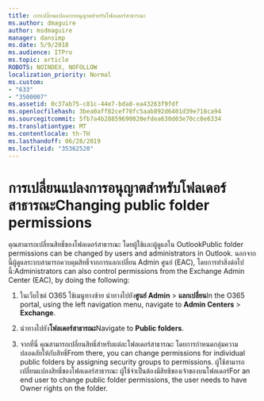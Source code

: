 ```yaml
---
title: การเปลี่ยนแปลงการอนุญาตสำหรับโฟลเดอร์สาธารณะ
ms.author: dmaguire
author: msdmaguire
manager: dansimp
ms.date: 5/9/2018
ms.audience: ITPro
ms.topic: article
ROBOTS: NOINDEX, NOFOLLOW
localization_priority: Normal
ms.custom:
- "633"
- "3500007"
ms.assetid: 0c37ab75-c81c-44e7-bda8-ea43263f9fdf
ms.openlocfilehash: 3bea0aff82cef78fc5aab892d6401d39e718ca94
ms.sourcegitcommit: 5fb7a4b28859690020efdea630d03e70cc0e6334
ms.translationtype: MT
ms.contentlocale: th-TH
ms.lasthandoff: 06/28/2019
ms.locfileid: "35362520"
---
```

# <a name="changing-public-folder-permissions"></a><span data-ttu-id="2f8bf-102">การเปลี่ยนแปลงการอนุญาตสำหรับโฟลเดอร์สาธารณะ</span><span class="sxs-lookup"><span data-stu-id="2f8bf-102">Changing public folder permissions</span></span>

<span data-ttu-id="2f8bf-103">คุณสามารถเปลี่ยนสิทธิ์ของโฟลเดอร์สาธารณะ โดยผู้ใช้และผู้ดูแลใน Outlook</span><span class="sxs-lookup"><span data-stu-id="2f8bf-103">Public folder permissions can be changed by users and administrators in Outlook.</span></span> <span data-ttu-id="2f8bf-104">นอกจากนี้ผู้ดูแลระบบสามารถควบคุมสิทธิ์จากการแลกเปลี่ยน Admin ศูนย์ (EAC), โดยการทำสิ่งต่อไปนี้:</span><span class="sxs-lookup"><span data-stu-id="2f8bf-104">Administrators can also control permissions from the Exchange Admin Center (EAC), by doing the following:</span></span>
  
1. <span data-ttu-id="2f8bf-105">ในเว็บไซต์ O365 ใช้เมนูทางซ้าย นำทางไปยัง**ศูนย์ Admin** \> **แลกเปลี่ยน**</span><span class="sxs-lookup"><span data-stu-id="2f8bf-105">In the O365 portal, using the left navigation menu, navigate to **Admin Centers** \> **Exchange**.</span></span>

2. <span data-ttu-id="2f8bf-106">นำทางไปยัง**โฟลเดอร์สาธารณะ**</span><span class="sxs-lookup"><span data-stu-id="2f8bf-106">Navigate to **Public folders**.</span></span>

3. <span data-ttu-id="2f8bf-107">จากที่นี่ คุณสามารถเปลี่ยนสิทธิ์สำหรับแต่ละโฟลเดอร์สาธารณะ โดยการกำหนดกลุ่มความปลอดภัยให้กับสิทธิ์</span><span class="sxs-lookup"><span data-stu-id="2f8bf-107">From there, you can change permissions for individual public folders by assigning security groups to permissions.</span></span> <span data-ttu-id="2f8bf-108">ผู้ใช้สามารถเปลี่ยนแปลงสิทธิ์ของโฟลเดอร์สาธารณะ ผู้ใช้จำเป็นต้องมีสิทธิของเจ้าของบนโฟลเดอร์</span><span class="sxs-lookup"><span data-stu-id="2f8bf-108">For an end user to change public folder permissions, the user needs to have Owner rights on the folder.</span></span>
